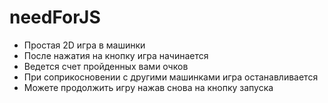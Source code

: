 # needForJS
* Простая 2D игра в машинки
* После нажатия на кнопку игра начинается
* Ведется счет пройденных вами очков
* При соприкосновении с другими машинками игра останавливается
* Можете продолжить игру нажав снова на кнопку запуска
